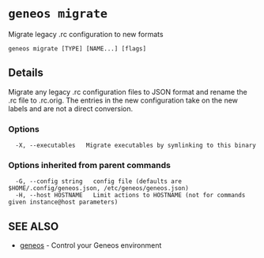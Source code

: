 # `geneos migrate`

Migrate legacy .rc configuration to new formats

```text
geneos migrate [TYPE] [NAME...] [flags]
```

## Details

Migrate any legacy .rc configuration files to JSON format and
rename the .rc file to .rc.orig. The entries in the new configuration
take on the new labels and are not a direct conversion.

### Options

```text
  -X, --executables   Migrate executables by symlinking to this binary
```

### Options inherited from parent commands

```text
  -G, --config string   config file (defaults are $HOME/.config/geneos.json, /etc/geneos/geneos.json)
  -H, --host HOSTNAME   Limit actions to HOSTNAME (not for commands given instance@host parameters)
```

## SEE ALSO

* [geneos](geneos.md)	 - Control your Geneos environment
